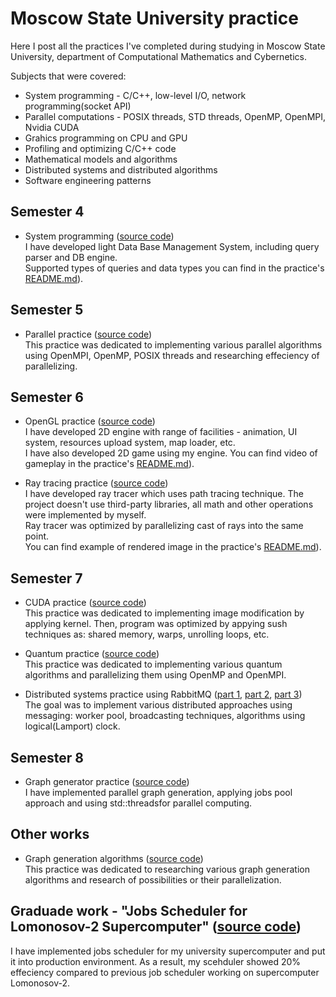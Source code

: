 # Moscow State University practice

Here I post all the practices I've completed during studying in Moscow State University, department of Computational Mathematics and Cybernetics.

Subjects that were covered:  
- System programming - C/C++, low-level I/O, network programming(socket API)  
- Parallel computations - POSIX threads, STD threads, OpenMP, OpenMPI, Nvidia CUDA  
- Grahics programming on CPU and GPU  
- Profiling and optimizing C/C++ code  
- Mathematical models and algorithms  
- Distributed systems and distributed algorithms  
- Software engineering patterns  

## Semester 4

- System programming ([source code](4-system-programming-practice))  
  I have developed light Data Base Management System, including query parser and DB engine.  
  Supported types of queries and data types you can find in the practice's [README.md](4-system-programming-practice/README.md)).

## Semester 5

- Parallel practice ([source code](5-parallel-practice))  
  This practice was dedicated to implementing various parallel algorithms using OpenMPI, OpenMP, POSIX threads and researching effeciency of parallelizing.

## Semester 6

- OpenGL practice ([source code](6-opengl-practice))  
  I have developed 2D engine with range of facilities - animation, UI system, resources upload system, map loader, etc.  
  I have also developed 2D game using my engine. You can find video of gameplay in the practice's [README.md](6-opengl-practice/README.md)).  

- Ray tracing practice ([source code](6-ray-tracing-practice))  
  I have developed ray tracer which uses path tracing technique. The project doesn't use third-party libraries, all math and other operations were implemented by myself.  
  Ray tracer was optimized by parallelizing cast of rays into the same point.  
  You can find example of rendered image in the practice's [README.md](6-ray-tracing-practice/README.md)).  

## Semester 7

- CUDA practice ([source code](7-cuda-practice))  
  This practice was dedicated to implementing image modification by applying kernel. Then, program was optimized by appying sush techniques as: shared memory, warps, unrolling loops, etc.  

- Quantum practice ([source code](7-quantum-practice))  
  This practice was dedicated to implementing various quantum algorithms and parallelizing them using OpenMP and OpenMPI.  

- Distributed systems practice using RabbitMQ ([part 1](7-rabbitmq-practice-1), [part 2](7-rabbitmq-practice-2), [part 3](7-rabbitmq-practice-3))  
  The goal was to implement various distributed approaches using messaging: worker pool, broadcasting techniques, algorithms using logical(Lamport) clock.  

## Semester 8

- Graph generator practice ([source code](7-cuda-practice))  
  I have implemented parallel graph generation, applying jobs pool approach and using std::threadsfor parallel computing.

## Other works

- Graph generation algorithms ([source code](other-graph-generation-algorithms))  
  This practice was dedicated to researching various graph generation algorithms and research of possibilities or their parallelization.  

## Graduade work - "Jobs Scheduler for Lomonosov-2 Supercomputer" ([source code](graduate-work))  
  I have implemented jobs scheduler for my university supercomputer and put it into production environment.
  As a result, my scehduler showed 20% effeciency compared to previous job scheduler working on supercomputer Lomonosov-2.  
